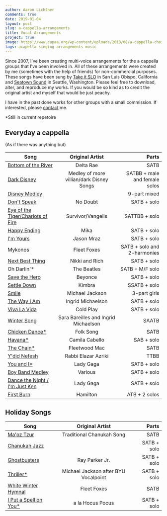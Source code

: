 ```yaml
---
author: Aaron Lichtner
comments: true
date: 2019-01-04 
layout: post
slug: a-cappella-arrangements
title: Vocal Arrangements
project: true
image: https://www.capaa.org/wp-content/uploads/2018/08/a-cappella-choir-.jpg
tags: acapella singing arrangements music
---
```


Since 2007, I've been creating multi-voice arrangements for the a cappella groups that I've been involved in. All of these arrangements were created by me (sometimes with the help of friends) for non-commercial purposes. These songs have been sung by [Take it SLO](http://www.takeitslo.com/) in San Luis Obispo, California and [Seatown Sound](https://www.facebook.com/SeatownSound) in Seattle, Washington. Please feel free to download, alter, and reproduce my works. If you would be so kind as to credit the original artist and myself that would be just peachy.

I have in the past done works for other groups with a small commission. If interested, please [contact](http://aaronlichtner.com/contact/) me.

*Still in current repetoire

## Everyday a cappella


(As if there was anything but)


| Song       | Original Artist    | Parts  |
| ------------- |:-------------:| -----:|
| [Bottom of the River](/public/files/bottom-of-the-river.pdf) | Delta Rae | SATB |
| [Dark Disney](/public/files/Dark-Disney.pdf) | Medley of more villian/dark Disney Songs | SATBB + male and female solos |
| [Disney Medley](/public/files/Disney-medley6-Full-Score.pdf) | | 9-part mixed |
| [Don't Speak](/public/files/DontSpeakFinal.pdf) | No Doubt | SATB + solo |
| [Eye of the Tiger/Chariots of Fire](/public/files/eye-of-the-tiger-Full-Score.pdf) | Survivor/Vangelis |  SATTBB + solo | 
| [Happy Ending](/public/files/Happy-Ending-wo-chords-Full-Score.pdf) | Mika | SATB + solo | 
| [I'm Yours](/public/files/ImYoursFinal.pdf) | Jason Mraz | SATB + solo | 
| Mykonos  | Fleet Foxes | SATB + solo and 2-harmonies | 
| [Next Best Thing](/public/files/Next-Best-Thing-Full-Score.pdf) |  Nikki and Rich | SATB + solo | 
| Oh Darlin'* | The Beatles | SATB + M/F solo | 
| [Save the Hero](/public/files/Save-the-Hero.pdf) | Beyonce | SATB + solo | 
| [Settle Down](/public/files/settle-down.pdf) | Kimbra | SSATB + solo | 
| [Smile](/public/files/Smile_Final.pdf) |  Michael Jackson | 3-part girls | 
| [The Way I Am](/public/files/The-Way-I-Am-done-Full-Score.pdf) |  Ingrid Michaelson |  SATB + solo | 
| [Viva La Vida](/public/files/Viva-La-Vida-Full-Score.pdf) | Cold Play | SATB + solo | 
| [Winter Song](/public/files/winter-song.pdf) | Sara Bareilles and Ingrid Michaelson | SAATB | 
| [Chicken Dance*](public/files/the-chicken-dance.pdf) | Folk Song | SATB |
| [Havana*](/public/files/havana.pdf) | Camila Cabello | SAB + solo | 
| [The Chain*](/public/files/the-chain.pdf) | Fleetwood Mac | SATB | 
| [Y'did Nefesh](/public/files/yedid-nefesh.pdf) | Rabbi Elazar Azriki | TTBB |
| [You and I*](/public/files/you_and_i.pdf) | Lady Gaga | SATB + solo |
| [Boy Band Medley](/public/files/boyband_medley.pdf) | Various | SATB + solo |
| [Dance the Night / I'm Just Ken](/public/barbie_mashup.pdf) | Lady Gaga | SATB + solo |
| [First Burn](/public/files/first_burn.pdf) | Hamilton | ATB + 2 solos |



## Holiday Songs


| Song       | Original Artist    | Parts  |
| ------------- |:-------------:| -----:|
| [Ma'oz Tzur](/public/files/MaozTzur.pdf) | Traditional Chanukah Song | SATB | 
| [Chanukah Jazz](/public/files/Chanukah-Jazz.pdf) | | SATB + solo | 
| [Ghostbusters](/public/files/Ghostbusters-Seatown.pdf) | Ray Parker Jr. | SATB + solo |
| [Thriller*](/public/files/Thriller_Seatown_Final-Full-Score.pdf) | Michael Jackson after BYU Vocalpoint | SATB + solo | 
| [White Winter Hymnal](/public/files/White-Winter-Hymnal_bridge.pdf) | Fleet Foxes | SATB | 
| [I Put a Spell on You*](/public/files/HocusPocus-Full-Score.pdf) | a la Hocus Pocus | SATB + solo |
